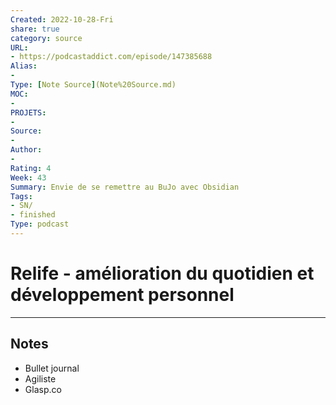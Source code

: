 ```yaml
---
Created: 2022-10-28-Fri
share: true 
category: source
URL:
- https://podcastaddict.com/episode/147385688
Alias:
- 
Type: [Note Source](Note%20Source.md)
MOC:
- 
PROJETS:
- 
Source:
- 
Author:
- 
Rating: 4
Week: 43
Summary: Envie de se remettre au BuJo avec Obsidian
Tags:
- SN/
- finished
Type: podcast
---
```


# Relife - amélioration du quotidien et développement personnel


***

## Notes
- Bullet journal 
- Agiliste 
- Glasp.co